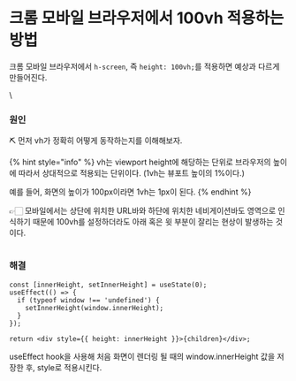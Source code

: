 # 크롬 모바일 브라우저에서 100vh 적용하는 방법

크롬 모바일 브라우저에서 `h-screen`, 즉 `height: 100vh;`를 적용하면 예상과 다르게 만들어진다.

\


### 원인

⛏️ 먼저 vh가 정확히 어떻게 동작하는지를 이해해보자.

{% hint style="info" %}
vh는 viewport height에 해당하는 단위로 브라우저의 높이에 따라서 상대적으로 적용되는 단위이다. (1vh는 뷰포트 높이의 1%이다.)

예를 들어, 화면의 높이가 100px이라면 1vh는 1px이 된다.
{% endhint %}

👉🏻 모바일에서는 상단에 위치한 URL바와 하단에 위치한 네비게이션바도 영역으로 인식하기 때문에 100vh를 설정하더라도 아래 혹은 윗 부분이 잘리는 현상이 발생하는 것이다.

<figure><img src="../.gitbook/assets/2403020-1.png" alt=""><figcaption></figcaption></figure>

### 해결

```tsx
const [innerHeight, setInnerHeight] = useState(0);
useEffect(() => {
  if (typeof window !== 'undefined') {
    setInnerHeight(window.innerHeight);
  }
});
```

```tsx
return <div style={{ height: innerHeight }}>{children}</div>;
```

useEffect hook을 사용해 처음 화면이 렌더링 될 때의 window.innerHeight 값을 저장한 후, style로 적용시킨다.
